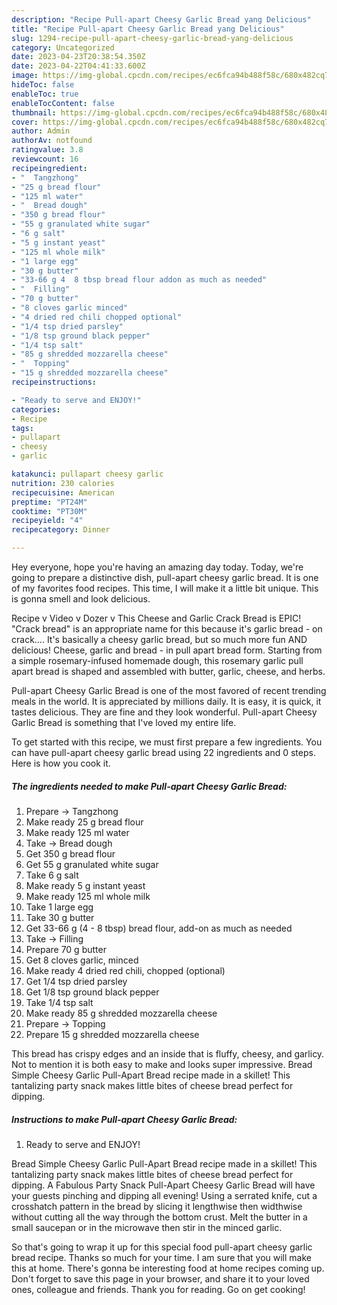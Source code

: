 ```yaml
---
description: "Recipe Pull-apart Cheesy Garlic Bread yang Delicious"
title: "Recipe Pull-apart Cheesy Garlic Bread yang Delicious"
slug: 1294-recipe-pull-apart-cheesy-garlic-bread-yang-delicious
category: Uncategorized
date: 2023-04-23T20:38:54.350Z
date: 2023-04-22T04:41:33.600Z
image: https://img-global.cpcdn.com/recipes/ec6fca94b488f58c/680x482cq70/pull-apart-cheesy-garlic-bread-recipe-main-photo.jpg
hideToc: false
enableToc: true
enableTocContent: false
thumbnail: https://img-global.cpcdn.com/recipes/ec6fca94b488f58c/680x482cq70/pull-apart-cheesy-garlic-bread-recipe-main-photo.jpg
cover: https://img-global.cpcdn.com/recipes/ec6fca94b488f58c/680x482cq70/pull-apart-cheesy-garlic-bread-recipe-main-photo.jpg
author: Admin
authorAv: notfound
ratingvalue: 3.8
reviewcount: 16
recipeingredient:
- "  Tangzhong"
- "25 g bread flour"
- "125 ml water"
- "  Bread dough"
- "350 g bread flour"
- "55 g granulated white sugar"
- "6 g salt"
- "5 g instant yeast"
- "125 ml whole milk"
- "1 large egg"
- "30 g butter"
- "33-66 g 4  8 tbsp bread flour addon as much as needed"
- "  Filling"
- "70 g butter"
- "8 cloves garlic minced"
- "4 dried red chili chopped optional"
- "1/4 tsp dried parsley"
- "1/8 tsp ground black pepper"
- "1/4 tsp salt"
- "85 g shredded mozzarella cheese"
- "  Topping"
- "15 g shredded mozzarella cheese"
recipeinstructions:

- "Ready to serve and ENJOY!"
categories:
- Recipe
tags:
- pullapart
- cheesy
- garlic

katakunci: pullapart cheesy garlic 
nutrition: 230 calories
recipecuisine: American
preptime: "PT24M"
cooktime: "PT30M"
recipeyield: "4"
recipecategory: Dinner

---
```



Hey everyone, hope you're having an amazing day today. Today, we're going to prepare a distinctive dish, pull-apart cheesy garlic bread. It is one of my favorites food recipes. This time, I will make it a little bit unique. This is gonna smell and look delicious.

Recipe v Video v Dozer v This Cheese and Garlic Crack Bread is EPIC! &#34;Crack bread&#34; is an appropriate name for this because it&#39;s garlic bread - on crack…. It&#39;s basically a cheesy garlic bread, but so much more fun AND delicious! Cheese, garlic and bread - in pull apart bread form. Starting from a simple rosemary-infused homemade dough, this rosemary garlic pull apart bread is shaped and assembled with butter, garlic, cheese, and herbs.

Pull-apart Cheesy Garlic Bread is one of the most favored of recent trending meals in the world. It is appreciated by millions daily. It is easy, it is quick, it tastes delicious. They are fine and they look wonderful. Pull-apart Cheesy Garlic Bread is something that I've loved my entire life.


To get started with this recipe, we must first prepare a few ingredients. You can have pull-apart cheesy garlic bread using 22 ingredients and 0 steps. Here is how you cook it.

<!--inarticleads1-->

##### The ingredients needed to make Pull-apart Cheesy Garlic Bread:

1. Prepare  → Tangzhong
1. Make ready 25 g bread flour
1. Make ready 125 ml water
1. Take  → Bread dough
1. Get 350 g bread flour
1. Get 55 g granulated white sugar
1. Take 6 g salt
1. Make ready 5 g instant yeast
1. Make ready 125 ml whole milk
1. Take 1 large egg
1. Take 30 g butter
1. Get 33-66 g (4 - 8 tbsp) bread flour, add-on as much as needed
1. Take  → Filling
1. Prepare 70 g butter
1. Get 8 cloves garlic, minced
1. Make ready 4 dried red chili, chopped (optional)
1. Get 1/4 tsp dried parsley
1. Get 1/8 tsp ground black pepper
1. Take 1/4 tsp salt
1. Make ready 85 g shredded mozzarella cheese
1. Prepare  → Topping
1. Prepare 15 g shredded mozzarella cheese


This bread has crispy edges and an inside that is fluffy, cheesy, and garlicy. Not to mention it is both easy to make and looks super impressive. Bread Simple Cheesy Garlic Pull-Apart Bread recipe made in a skillet! This tantalizing party snack makes little bites of cheese bread perfect for dipping. 

<!--inarticleads2-->

##### Instructions to make Pull-apart Cheesy Garlic Bread:


1. Ready to serve and ENJOY!

Bread Simple Cheesy Garlic Pull-Apart Bread recipe made in a skillet! This tantalizing party snack makes little bites of cheese bread perfect for dipping. A Fabulous Party Snack Pull-Apart Cheesy Garlic Bread will have your guests pinching and dipping all evening! Using a serrated knife, cut a crosshatch pattern in the bread by slicing it lengthwise then widthwise without cutting all the way through the bottom crust. Melt the butter in a small saucepan or in the microwave then stir in the minced garlic. 

So that's going to wrap it up for this special food pull-apart cheesy garlic bread recipe. Thanks so much for your time. I am sure that you will make this at home. There's gonna be interesting food at home recipes coming up. Don't forget to save this page in your browser, and share it to your loved ones, colleague and friends. Thank you for reading. Go on get cooking!
